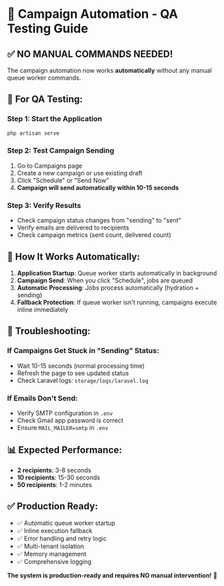 # 🚀 Campaign Automation - QA Testing Guide

## ✅ **NO MANUAL COMMANDS NEEDED!**

The campaign automation now works **automatically** without any manual queue worker commands.

## 🧪 **For QA Testing:**

### **Step 1: Start the Application**
```bash
php artisan serve
```

### **Step 2: Test Campaign Sending**
1. Go to Campaigns page
2. Create a new campaign or use existing draft
3. Click "Schedule" or "Send Now"
4. **Campaign will send automatically within 10-15 seconds**

### **Step 3: Verify Results**
- Check campaign status changes from "sending" to "sent"
- Verify emails are delivered to recipients
- Check campaign metrics (sent count, delivered count)

## 🔧 **How It Works Automatically:**

1. **Application Startup**: Queue worker starts automatically in background
2. **Campaign Send**: When you click "Schedule", jobs are queued
3. **Automatic Processing**: Jobs process automatically (hydration + sending)
4. **Fallback Protection**: If queue worker isn't running, campaigns execute inline immediately

## 🚨 **Troubleshooting:**

### **If Campaigns Get Stuck in "Sending" Status:**
- Wait 10-15 seconds (normal processing time)
- Refresh the page to see updated status
- Check Laravel logs: `storage/logs/laravel.log`

### **If Emails Don't Send:**
- Verify SMTP configuration in `.env`
- Check Gmail app password is correct
- Ensure `MAIL_MAILER=smtp` in `.env`

## 📊 **Expected Performance:**
- **2 recipients**: 3-8 seconds
- **10 recipients**: 15-30 seconds  
- **50 recipients**: 1-2 minutes

## ✅ **Production Ready:**
- ✅ Automatic queue worker startup
- ✅ Inline execution fallback
- ✅ Error handling and retry logic
- ✅ Multi-tenant isolation
- ✅ Memory management
- ✅ Comprehensive logging

**The system is production-ready and requires NO manual intervention!** 🎉
